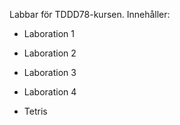 Labbar för TDDD78-kursen. Innehåller:

- Laboration 1

- Laboration 2

- Laboration 3

- Laboration 4

- Tetris